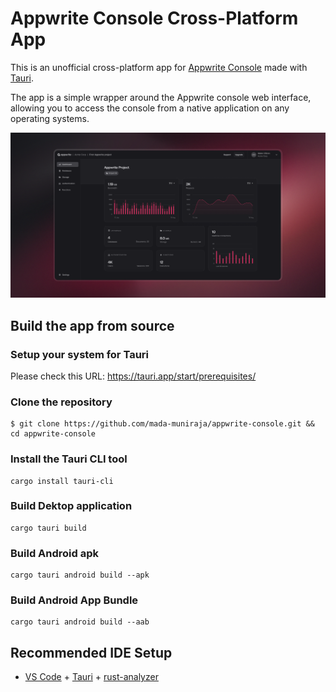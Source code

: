 # Appwrite Console Cross-Platform App

This is an unofficial cross-platform app for [Appwrite Console](https://cloud.appwrite.io/) made with [Tauri](https://tauri.app/).

The app is a simple wrapper around the Appwrite console web interface, allowing you to access the console from a native application on any operating systems.

![Appwrite project dashboard showing various Appwrite features](./resources/github.png)

## Build the app from source

### Setup your system for Tauri

Please check this URL: https://tauri.app/start/prerequisites/

### Clone the repository

```
$ git clone https://github.com/mada-muniraja/appwrite-console.git && cd appwrite-console
```

### Install the Tauri CLI tool

```
cargo install tauri-cli
```

### Build Dektop application

```
cargo tauri build
```

### Build Android apk

```
cargo tauri android build --apk
```

### Build Android App Bundle

```
cargo tauri android build --aab
```

## Recommended IDE Setup

- [VS Code](https://code.visualstudio.com/) + [Tauri](https://marketplace.visualstudio.com/items?itemName=tauri-apps.tauri-vscode) + [rust-analyzer](https://marketplace.visualstudio.com/items?itemName=rust-lang.rust-analyzer)
